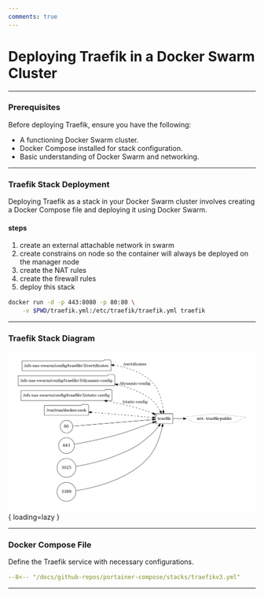 ```yaml
---
comments: true
---
```



# Deploying Traefik in a Docker Swarm Cluster


---

### Prerequisites

Before deploying Traefik, ensure you have the following:

- A functioning Docker Swarm cluster.
- Docker Compose installed for stack configuration.
- Basic understanding of Docker Swarm and networking.

---

### Traefik Stack Deployment

Deploying Traefik as a stack in your Docker Swarm cluster involves creating a Docker Compose file and deploying it using Docker Swarm.

#### steps

1. create an external attachable network in swarm
2. create constrains on node so the container will always be deployed on the manager node
3. create the NAT rules
4. create the firewall rules
5. deploy this stack

```bash
docker run -d -p 443:8080 -p 80:80 \
    -v $PWD/traefik.yml:/etc/traefik/traefik.yml traefik
```

---

### Traefik Stack Diagram

![traefikv3 diagram](../../assets/diagrams/traefikv3.png){ loading=lazy }

---
### Docker Compose File
   Define the Traefik service with necessary configurations.
   
``` yaml linenums="1" 
--8<-- "/docs/github-repos/portainer-compose/stacks/traefikv3.yml"
```

---